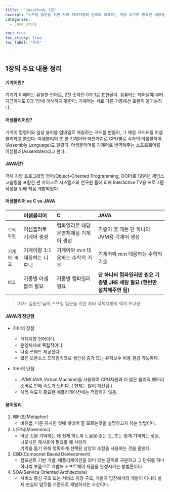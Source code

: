 ```yaml
---
title:  "JavaStudy 1장"
excerpt: "스프링 입문을 위한 자바 객체지향의 원리와 이해라는 책을 읽으며 중요한 내용을 단원별로 정리한 글입니다."
categories:
  - Java_Study

toc: true
toc_sticky: true
toc_label: "목차"

---
```


## 1장의 주요 내용 정리
#### 기계어란?
기계가 이해하는 유일한 언어로, 2진 숫자인 0과 1로 표현된다. 컴퓨터는 태어날떄 부터 지금까지도 0과 1밖에 이해하지 못한다. 기계어는 서로 다른 기종에선 호환이 불가능하다.

#### 어셈블리어란?
기계어 명령어와 일상 용어를 일대일로 매칭하는 코드를 만들어, 그 매칭 코드표를 어셈블리라고 불렀다.
어셈블리어 또 한 기계어와 마찬가지로 CPU별로 각자의 어셈블리어(Assembly Language)도 달랐다.
어셈블리어를 기계어로 번역해주는 소프트웨어를 어셈블러(Assembler)라고 한다.

#### JAVA란?
객체 지향 프로그래밍 언어(Object-Oriented Programming, OOP)로 1991년 제임스 고슬링을 포함한 썬 마이크로 시스템즈의 연구원
들에 의해 Interactive TV용 프로그램 작성을 위해 처음 개발되었다.

#### 어셈블리어 vs C vs JAVA

|    | 어셈블리어 | C | JAVA |
|:---|:---|:---|:---|
|`목적 파일`|어셈블러로 기계어 생성|컴파일러로 해당 운영체제용 기계어 생성| 기종이 몇 개든 단 하나의 JVM용 기계어 생성|
|`기계어 비교`|기계어랑 1:1 대응하는 니모닉| 기계어와 m:n 대응하는 수학적 기호| 기계어와 m:n 대응하는 수학적 기호|
|`비고`|기종별 어셈블러 필요| 기종별 컴파일러 필요 | **단 하나의 컴파일러만 필요 기종별 JRE 세팅 필요 (한번만 설치해주면 됨)**|

>저자 '김종민'님의 스프링 입문을 위한 자바 객체지향의 책의 표내용

#### JAVA의 장단점

* 자바의 장점
  - 객체지향 언어이다.
  - 운영체제에 독립적이다.
  - 다중 쓰레드 제공한다.
  - 많은 오픈소스 프레임워크로 생산성 증가 또는 유지보수 비용 절감 가능하다.
  
* 자바의 단점
  - JVM(JAVA Virtual Machine)을 사용하여 CPU자원과 더 많은 물리적 메모리 소비로 인해 속도가 느리다. ( 현재는 많이 개선됨 )
  - 처리 속도가 중요한 애플리케이션에는 적합하지 않음.

#### 용어정리

1. 메타포(Metaphor)
    - 비유법, 다른 유사한 것에 빗대어 잘 모르는것을 설명하고자 하는 방법이다.
2. 니모닉(Mnemonic)
    - 어떤 것을 기억하는 데 쉽게 하도록 도움을 주는 것, 또는 쉽게 기억되는 성질, 니모닉은 재사용이 필요할 떄 사람의<br>기억을 돕기 위해 명확하게 선택된 상장의 조합을 사용하는 것을 말한다.
3. CBD(Componet Based Devleopment)
    - 컴포넌트 기반 개발, 애플리케이션을 의미 있는 단위로 구분하고 그 단위를 하나하나씩 부품으로 개발해 소프트웨어 제품을 완성시키는 방법론이다.
4. SOA(Service Oriented Architecture)
    - 서비스 중심 구조 또는 서비스 지향 구조, 개발자 입장에서의 개발이 아니라 실제 현실의 업무를 기준으로 개발하자는 사상이다.
